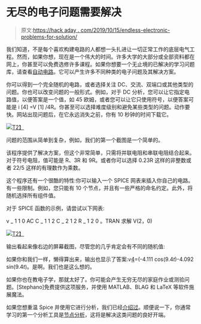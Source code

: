 # 无尽的电子问题需要解决

> 原文:[https://hack aday . com/2019/10/15/endless-electronic-problems-for-solution/](https://hackaday.com/2019/10/15/endless-electronic-problems-for-solving/)

我们知道，不是每个喜欢构建电路的人都想一头扎进让一切正常工作的底层电气工程。然而，如果你想，现在是一个伟大的时间。许多大学的大部分或全部资料都在网上，你甚至可以免费选修许多课程。如果你想要一个无止境的已解决的学习问题库，请查看[自动电路](https://autocircuits.org)。它可以产生许多不同种类的电子问题及其解决方案。

你可以得到一个完全随机的电路，或者选择关注 DC、交流、双端口或其他类型的问题。你也可以改变问题的一般形式。例如，对于 DC 分析，您可以让它指定电路值，以便答案是一个值，如 45 欧姆，或者您可以让它只使用符号，以便答案可能是 i [4] =V [1] /4R。你甚至可以选择难度级别和避免某些类型的问题。动作要快。网站出现问题后，在它永远消失之前，你有 10 秒钟的时间下载它。

[![](../Images/64175f07aa995ea6d4eb2e490bd0d1eb.png)T2】](https://hackaday.com/wp-content/uploads/2019/10/dc1.png)

问题的范围从简单到复杂，例如，我们的第一个截图是一个简单的。

该程序提供了解决方案，但这个非常简单，只需将并联电阻和串联电阻结合起来。对于符号电阻，值可能是 R、3R 和 9R。或者你可以选择 0.23R 这样的非整数或者 22/5 这样的有理数作为乘数。

这个程序还有一个很酷的特性:你可以输入一个 SPICE 网表来插入你自己的电路。有一些限制。例如，您只能有 10 个节点，并且有一些严格的命名约定。此外，将随机选择所有组件值。

对于 SPICE 函数的示例，请尝试以下网表:

v _ 1 1 0 AC
C _ 1 1 2
C _ 2 1 2
R _ 1 2 0
。TRAN 求解 V(2，0)

[![](../Images/5495140a19c8651f453c56a732852abd.png)T2】](https://hackaday.com/wp-content/uploads/2019/10/ac.png)

输出看起来像右边的屏幕截图，尽管您的几乎肯定会有不同的随机值:

如果你和我们一样，懒得算出来，输出也显示了答案:*v*[4](t)=(-4.111 cos(9.4*t*)-4.092 sin(9.4*t*)。是啊。我们也是这么想的。

如果你也在教电子学，那就太好了。你可能会产生无穷无尽的家庭作业或测验问题。[Stephano]免费提供这项服务，并使用 MATLAB、BLAG 和 LaTeX 等软件施展魔法。

如果您想重温 Spice 并使用它进行分析，我们已经[介绍过](https://hackaday.com/2016/02/29/spice-power/)。顺便说一下，你通常学习的第一个分析工具是[节点分析](https://hackaday.com/2017/05/25/ohm-dont-forget-kirchhoff/)，这将是解决这类问题的良好开端。